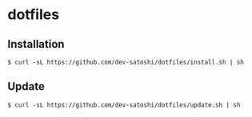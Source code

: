 # dotfiles

## Installation
```
$ curl -sL https://github.com/dev-satoshi/dotfiles/install.sh | sh
```

## Update
```
$ curl -sL https://github.com/dev-satoshi/dotfiles/update.sh | sh
```
